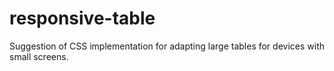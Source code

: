 responsive-table
================

Suggestion of CSS implementation for adapting large tables for devices with small screens.
